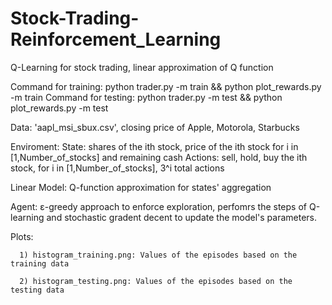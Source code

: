 # Stock-Trading-Reinforcement_Learning
Q-Learning for stock trading, linear approximation of Q function

Command for training: python trader.py -m train && python plot_rewards.py -m train
Command for testing: python trader.py -m test && python plot_rewards.py -m test

Data: 'aapl_msi_sbux.csv', closing price of Apple, Motorola, Starbucks

Enviroment:
	State: shares of the ith stock, price of the ith stock for i in [1,Number_of_stocks] and remaining cash
	Actions: sell, hold, buy the ith stock, for i in [1,Number_of_stocks], 3^i total actions 

Linear Model: Q-function approximation for states' aggregation

Agent: ε-greedy approach to enforce exploration, perfomrs the steps of Q-learning and stochastic gradent decent to update the model's parameters.

Plots: 

      1) histogram_training.png: Values of the episodes based on the training data
      
      2) histogram_testing.png: Values of the episodes based on the testing data
